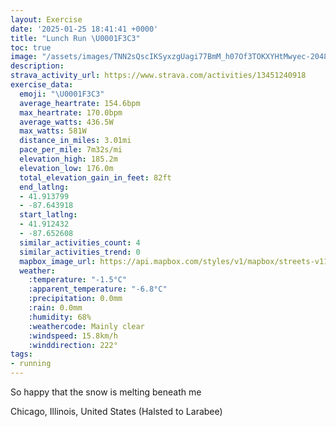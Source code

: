```yaml
---
layout: Exercise
date: '2025-01-25 18:41:41 +0000'
title: "Lunch Run \U0001F3C3"
toc: true
image: "/assets/images/TNN2sQscIKSyxzgUagi77BmM_h07Of3TOKXYHtMwyec-2048x1536.jpg.jpeg"
description:
strava_activity_url: https://www.strava.com/activities/13451240918
exercise_data:
  emoji: "\U0001F3C3"
  average_heartrate: 154.6bpm
  max_heartrate: 170.0bpm
  average_watts: 436.5W
  max_watts: 581W
  distance_in_miles: 3.01mi
  pace_per_mile: 7m32s/mi
  elevation_high: 185.2m
  elevation_low: 176.0m
  total_elevation_gain_in_feet: 82ft
  end_latlng:
  - 41.913799
  - -87.643918
  start_latlng:
  - 41.912432
  - -87.652608
  similar_activities_count: 4
  similar_activities_trend: 0
  mapbox_image_url: https://api.mapbox.com/styles/v1/mapbox/streets-v11/static/path-5+787af2-1.0(chy~Fni~uOA_AByCGi%40%40eACeA%40_AI%5DF%7DAEs%40AkDIgA%3FeACYFqAAwLCGu%40FiABEEBiBGyAMwF%40oAEiBB%7B%40AaBI%7B%40%3Fq%40My%40%3Fm%40Cu%40B%5BDE%3F_%40GiABgAE%7DB%3FwBEw%40%3F%7BBB_%40%40gAE%7BAIk%40Ng%40Fy%40%40_AKcA%5Dw%40Oo%40QgBAyAFo%40Mk%40Eq%40DWAiAD%7D%40CwA%40eB%3F%7B%40H_AESEGFd%40%5BiAo%40eD%40AHNC%5Dv%40%7B%40d%40m%40dB%7DCX_%40p%40i%40t%40u%40j%40a%40l%40q%40r%40_%40RCt%40%40v%40JdA%60%40d%40V%5E%5Ep%40z%40fAbBBFBPC%5EYjBIFCJm%40f%40%5Dl%40%5Dz%40G%60%40YfE%5DzASlAKFYBOBq%40OI%3FSDGHS%5Cm%40tBk%40nAMd%40E%5EDp%40Ct%40%40LPd%40ZtCZjAVt%40h%40%7C%40BL%3F~EFjAC%5EDjABLBD%3FFE%60AB%60ACXD%5CEtABlAChA%40%60DK%60ABv%40CxABx%40D%60%40%3FrADd%40ClAEXAXB%60CBv%40%40hC),pin-s-s+e5b22e(-87.65096,41.91378),pin-s-f+89ae00(-87.64291000000004,41.91287)/auto/800x800?access_token=pk.eyJ1Ijoiam9zaGJlY2ttYW4iLCJhIjoiY205eWR2aDd1MWZ6djJrbXc4a3M0bWZleiJ9.XiG9OWkNcZk2QzjJbxLB4A
  weather:
    :temperature: "-1.5°C"
    :apparent_temperature: "-6.8°C"
    :precipitation: 0.0mm
    :rain: 0.0mm
    :humidity: 68%
    :weathercode: Mainly clear
    :windspeed: 15.8km/h
    :winddirection: 222°
tags:
- running
---
```

So happy that the snow is melting beneath me

Chicago, Illinois, United States (Halsted to Larabee)
